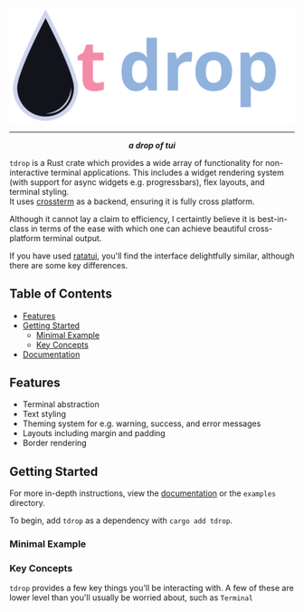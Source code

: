 <img align="center" src="https://github.com/emmalexandria/tdrop/blob/main/media/wordmark.svg?raw=true">

---

<p align="center"><i><b>a drop of tui</b></i></p>

`tdrop` is a Rust crate which provides a wide array of functionality for non-interactive terminal applications. 
This includes a widget rendering system (with support for async widgets e.g. progressbars), flex layouts, and terminal styling.  
It uses [crossterm](https://github.com/crossterm-rs/crossterm) as a backend, ensuring it is fully cross platform.

Although it cannot lay a claim to efficiency, I certaintly believe it is best-in-class in terms of the ease with which
one can achieve beautiful cross-platform terminal output.

If you have used [ratatui](https://github.com/ratatui/ratatui), you'll find the interface delightfully similar,
although there are some key differences.

## Table of Contents
- [Features](#features)
- [Getting Started](#getting-started)
  - [Minimal Example](#minimal-example)
  - [Key Concepts](#key-concepts)
- [Documentation](#documentation)

## Features
- Terminal abstraction
- Text styling
- Theming system for e.g. warning, success, and error messages
- Layouts including margin and padding
- Border rendering

## Getting Started

For more in-depth instructions, view the [documentation](www.google.com) or the `examples` directory.

To begin, add `tdrop` as a dependency with `cargo add tdrop`. 

### Minimal Example


### Key Concepts
`tdrop` provides a few key things you'll be interacting with. A few of these are lower level than you'll usually be worried about, such as `Terminal`



